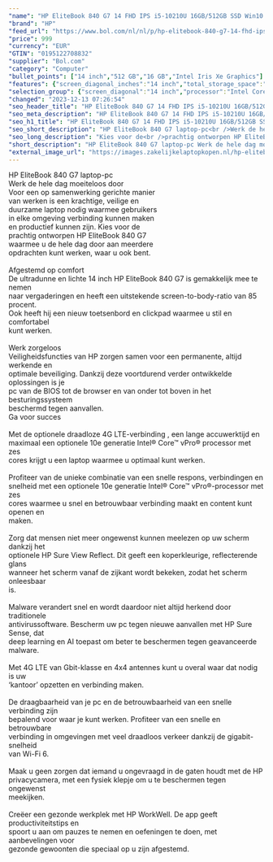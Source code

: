 ```yaml
---
"name": "HP EliteBook 840 G7 14 FHD IPS i5-10210U 16GB/512GB SSD Win10 Pro 1J6F7EA"
"brand": "HP"
"feed_url": "https://www.bol.com/nl/nl/p/hp-elitebook-840-g7-14-fhd-ips-i5-10210u-16gb-512gb-ssd-win10-pro-1j6f7ea/9300000021829552"
"price": 999
"currency": "EUR"
"GTIN": "0195122708832"
"supplier": "Bol.com"
"category": "Computer"
"bullet_points": ["14 inch","512 GB","16 GB","Intel Iris Xe Graphics"]
"features": {"screen_diagonal_inches":"14 inch","total_storage_space":"512 GB","memory_size":"16 GB","graphics_card":"Intel Iris Xe Graphics"}
"selection_group": {"screen_diagonal":"14 inch","processor":"Intel Core i5","changed_price_past_3_days":false,"product_family":"Elitebook"}
"changed": "2023-12-13 07:26:54"
"seo_header_title": "HP EliteBook 840 G7 14 FHD IPS i5-10210U 16GB/512GB SSD Win10 Pro 1J6F7EA"
"seo_meta_description": "HP EliteBook 840 G7 14 FHD IPS i5-10210U 16GB/512GB SSD Win10 Pro 1J6F7EA"
"seo_h1_title": "HP EliteBook 840 G7 14 FHD IPS i5-10210U 16GB/512GB SSD Win10 Pro 1J6F7EA"
"seo_short_description": "HP EliteBook 840 G7 laptop-pc<br />Werk de hele dag moeiteloos door<br />Voor een op samenwerking gerichte manier<br />van werken is een krachtige, veilige en<br />duurzame laptop nodig waarmee gebruikers<br />in elke omgeving verbinding kunnen maken<br />en productief kunnen zijn."
"seo_long_description": "Kies voor de<br />prachtig ontworpen HP EliteBook 840 G7<br />waarmee u de hele dag door aan meerdere<br />opdrachten kunt werken, waar u ook bent. <br /><br />Afgestemd op comfort<br />De ultradunne en lichte 14 inch HP EliteBook 840 G7 is gemakkelijk mee te nemen<br />naar vergaderingen en heeft een uitstekende screen-to-body-ratio van 85 procent. <br />Ook heeft hij een nieuw toetsenbord en clickpad waarmee u stil en comfortabel<br />kunt werken. <br /><br />Werk zorgeloos<br />Veiligheidsfuncties van HP zorgen samen voor een permanente, altijd werkende en<br />optimale beveiliging. Dankzij deze voortdurend verder ontwikkelde oplossingen is je<br />pc van de BIOS tot de browser en van onder tot boven in het besturingssysteem<br />beschermd tegen aanvallen. <br />Ga voor succes<br /><br />Met de optionele draadloze 4G LTE-verbinding , een lange accuwerktijd en<br />maximaal een optionele 10e generatie Intel® Core™ vPro® processor met zes<br />cores krijgt u een laptop waarmee u optimaal kunt werken. <br /><br />Profiteer van de unieke combinatie van een snelle respons, verbindingen en<br />snelheid met een optionele 10e generatie Intel® Core™ vPro®-processor met zes<br />cores waarmee u snel en betrouwbaar verbinding maakt en content kunt openen en<br />maken. <br /><br />Zorg dat mensen niet meer ongewenst kunnen meelezen op uw scherm dankzij het<br />optionele HP Sure View Reflect. Dit geeft een koperkleurige, reflecterende glans<br />wanneer het scherm vanaf de zijkant wordt bekeken, zodat het scherm onleesbaar<br />is. <br /><br />Malware verandert snel en wordt daardoor niet altijd herkend door traditionele<br />antivirussoftware. Bescherm uw pc tegen nieuwe aanvallen met HP Sure Sense, dat<br />deep learning en AI toepast om beter te beschermen tegen geavanceerde<br />malware. <br /><br />Met 4G LTE van Gbit-klasse en 4x4 antennes kunt u overal waar dat nodig is uw<br />‘kantoor’ opzetten en verbinding maken. <br /><br />De draagbaarheid van je pc en de betrouwbaarheid van een snelle verbinding zijn<br />bepalend voor waar je kunt werken. Profiteer van een snelle en betrouwbare<br />verbinding in omgevingen met veel draadloos verkeer dankzij de gigabit-snelheid<br />van Wi-Fi 6. <br /><br />Maak u geen zorgen dat iemand u ongevraagd in de gaten houdt met de HP<br />privacycamera, met een fysiek klepje om u te beschermen tegen ongewenst<br />meekijken. <br /><br />Creëer een gezonde werkplek met HP WorkWell. De app geeft productiviteitstips en<br />spoort u aan om pauzes te nemen en oefeningen te doen, met aanbevelingen voor<br />gezonde gewoonten die speciaal op u zijn afgestemd. <br />"
"short_description": "HP EliteBook 840 G7 laptop-pc Werk de hele dag moeiteloos door Voor een op samenwerking gerichte manier van werken is een krachtige, veilige en duurzame laptop nodig waarmee gebruikers in elke omgeving verbinding kunnen maken en productief kunnen zijn. Kies voor de prachtig ontworpen HP EliteBook 840 G7 waarmee u de hele dag door aan meerdere opdrachten kunt werken, waar u ook bent. Afgestemd op comfort De ultradunne en lichte 14 inch HP EliteBook 840 G7 is gemakkelijk mee te nemen naar vergaderingen en heeft een uitstekende screen-to-body-ratio van 85 procent. Ook heeft hij een nieuw toetsenbord en clickpad waarmee u stil en comfortabel kunt werken. Werk zorgeloos Veiligheidsfuncties van HP zorgen samen voor een permanente, altijd werkende en optimale beveiliging. Dankzij deze voortdurend verder ontwikkelde oplossingen is je pc van de BIOS tot de browser en van onder tot boven in het besturingssysteem beschermd tegen aanvallen. Ga voor succes Met de optionele draadloze 4G LTE-verbinding , een lange accuwerktijd en maximaal een optionele 10e generatie Intel® Core™ vPro® processor met zes cores krijgt u een laptop waarmee u optimaal kunt werken. Profiteer van de unieke combinatie van een snelle respons, verbindingen en snelheid met een optionele 10e generatie Intel® Core™ vPro®-processor met zes cores waarmee u snel en betrouwbaar verbinding maakt en content kunt openen en maken. Zorg dat mensen niet meer ongewenst kunnen meelezen op uw scherm dankzij het optionele HP Sure View Reflect. Dit geeft een koperkleurige, reflecterende glans wanneer het scherm vanaf de zijkant wordt bekeken, zodat het scherm onleesbaar is. Malware verandert snel en wordt daardoor niet altijd herkend door traditionele antivirussoftware. Bescherm uw pc tegen nieuwe aanvallen met HP Sure Sense, dat deep learning en AI toepast om beter te beschermen tegen geavanceerde malware. Met 4G LTE van Gbit-klasse en 4x4 antennes kunt u overal waar dat nodig is uw ‘kantoor’ opzetten en verbinding maken. De draagbaarheid van je pc en de betrouwbaarheid van een snelle verbinding zijn bepalend voor waar je kunt werken. Profiteer van een snelle en betrouwbare verbinding in omgevingen met veel draadloos verkeer dankzij de gigabit-snelheid van Wi-Fi 6. Maak u geen zorgen dat iemand u ongevraagd in de gaten houdt met de HP privacycamera, met een fysiek klepje om u te beschermen tegen ongewenst meekijken. Creëer een gezonde werkplek met HP WorkWell. De app geeft productiviteitstips en spoort u aan om pauzes te nemen en oefeningen te doen, met aanbevelingen voor gezonde gewoonten die speciaal op u zijn afgestemd."
"external_image_url": "https://images.zakelijkelaptopkopen.nl/hp-elitebook-840-g7-14-fhd-ips-i5-10210u-16gb-512gb-ssd-win10-pro-1j6f7ea.webp"
---
```


HP EliteBook 840 G7 laptop-pc<br />Werk de hele dag moeiteloos door<br />Voor een op samenwerking gerichte manier<br />van werken is een krachtige, veilige en<br />duurzame laptop nodig waarmee gebruikers<br />in elke omgeving verbinding kunnen maken<br />en productief kunnen zijn. Kies voor de<br />prachtig ontworpen HP EliteBook 840 G7<br />waarmee u de hele dag door aan meerdere<br />opdrachten kunt werken, waar u ook bent.<br /><br />Afgestemd op comfort<br />De ultradunne en lichte 14 inch HP EliteBook 840 G7 is gemakkelijk mee te nemen<br />naar vergaderingen en heeft een uitstekende screen-to-body-ratio van 85 procent.<br />Ook heeft hij een nieuw toetsenbord en clickpad waarmee u stil en comfortabel<br />kunt werken.<br /><br />Werk zorgeloos<br />Veiligheidsfuncties van HP zorgen samen voor een permanente, altijd werkende en<br />optimale beveiliging. Dankzij deze voortdurend verder ontwikkelde oplossingen is je<br />pc van de BIOS tot de browser en van onder tot boven in het besturingssysteem<br />beschermd tegen aanvallen.<br />Ga voor succes<br /><br />Met de optionele draadloze 4G LTE-verbinding , een lange accuwerktijd en<br />maximaal een optionele 10e generatie Intel® Core™ vPro® processor met zes<br />cores krijgt u een laptop waarmee u optimaal kunt werken.<br /><br />Profiteer van de unieke combinatie van een snelle respons, verbindingen en<br />snelheid met een optionele 10e generatie Intel® Core™ vPro®-processor met zes<br />cores waarmee u snel en betrouwbaar verbinding maakt en content kunt openen en<br />maken.<br /><br />Zorg dat mensen niet meer ongewenst kunnen meelezen op uw scherm dankzij het<br />optionele HP Sure View Reflect. Dit geeft een koperkleurige, reflecterende glans<br />wanneer het scherm vanaf de zijkant wordt bekeken, zodat het scherm onleesbaar<br />is.<br /><br />Malware verandert snel en wordt daardoor niet altijd herkend door traditionele<br />antivirussoftware. Bescherm uw pc tegen nieuwe aanvallen met HP Sure Sense, dat<br />deep learning en AI toepast om beter te beschermen tegen geavanceerde<br />malware.<br /><br />Met 4G LTE van Gbit-klasse en 4x4 antennes kunt u overal waar dat nodig is uw<br />‘kantoor’ opzetten en verbinding maken.<br /><br />De draagbaarheid van je pc en de betrouwbaarheid van een snelle verbinding zijn<br />bepalend voor waar je kunt werken. Profiteer van een snelle en betrouwbare<br />verbinding in omgevingen met veel draadloos verkeer dankzij de gigabit-snelheid<br />van Wi-Fi 6.<br /><br />Maak u geen zorgen dat iemand u ongevraagd in de gaten houdt met de HP<br />privacycamera, met een fysiek klepje om u te beschermen tegen ongewenst<br />meekijken.<br /><br />Creëer een gezonde werkplek met HP WorkWell. De app geeft productiviteitstips en<br />spoort u aan om pauzes te nemen en oefeningen te doen, met aanbevelingen voor<br />gezonde gewoonten die speciaal op u zijn afgestemd. <br />